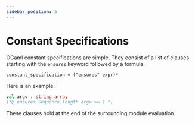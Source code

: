 ```yaml
---
sidebar_position: 5
---
```


# Constant Specifications

OCaml constant specifications are simple. They consist of a list of clauses
starting with the `ensures` keyword followed by a formula.

```ebnf title="Constant specification syntax"
constant_specification = ("ensures" expr)*
```

Here is an example:

```ocaml
val argv : string array
(*@ ensures Sequence.length argv >= 1 *)
```

These clauses hold at the end of the surrounding module evaluation.
